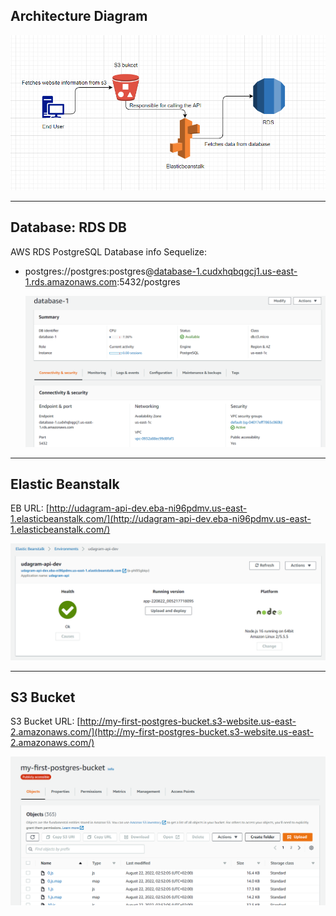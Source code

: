 ## Architecture Diagram

![ARC](Architecture_Diagram.PNG)

---

## Database: RDS DB

AWS RDS PostgreSQL Database info Sequelize:

- postgres://postgres:postgres@[database-1.cudxhqbqgcj1.us-east-1.rds.amazonaws.com](database-1.cudxhqbqgcj1.us-east-1.rds.amazonaws.com):5432/postgres

  ![rds](../screenshots/RDS.png)

---

## Elastic Beanstalk

EB URL: [http://udagram-api-dev.eba-ni96pdmv.us-east-1.elasticbeanstalk.com/](http://udagram-api-dev.eba-ni96pdmv.us-east-1.elasticbeanstalk.com/)

![eb](../screenshots/eb.png)

---

## S3 Bucket

S3 Bucket URL: [http://my-first-postgres-bucket.s3-website.us-east-2.amazonaws.com/](http://my-first-postgres-bucket.s3-website.us-east-2.amazonaws.com/)

![s3](../screenshots/S3.png)
